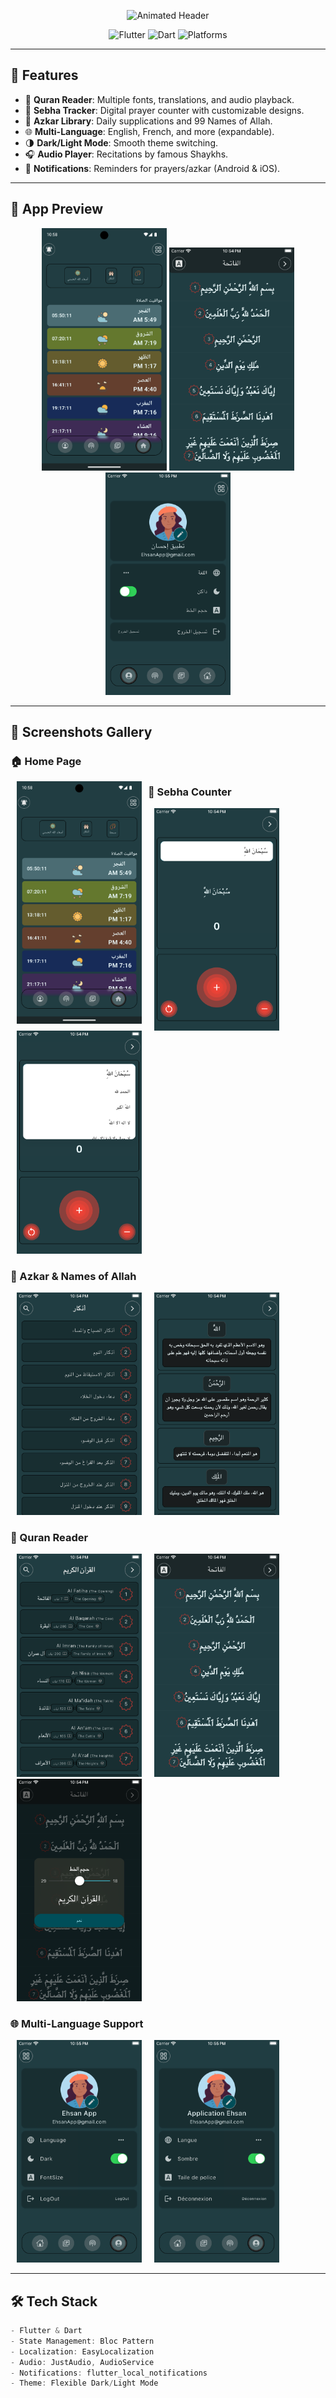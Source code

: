 <p align="center">
  <img src="https://readme-typing-svg.demolab.com?font=Fira+Code&weight=600&size=28&duration=3000&pause=500&color=22C55E&center=true&vCenter=true&width=435&lines=%F0%9F%93%81+Freelancer+App+%F0%9F%93%81;Quran%2C+Azkar%2C+Prayer+Tracker;Multi-Language+%26+Dark+Mode" alt="Animated Header">
</p>

<p align="center">
  <img src="https://img.shields.io/badge/Flutter-02569B?style=for-the-badge&logo=flutter&logoColor=white" alt="Flutter">
  <img src="https://img.shields.io/badge/Dart-0175C2?style=for-the-badge&logo=dart&logoColor=white" alt="Dart">
  <img src="https://img.shields.io/badge/Platforms-Android%20%7C%20iOS-informational?style=for-the-badge" alt="Platforms">
</p>

---

## 🌟 Features
- 🕌 **Quran Reader**: Multiple fonts, translations, and audio playback.
- 📿 **Sebha Tracker**: Digital prayer counter with customizable designs.
- 📖 **Azkar Library**: Daily supplications and 99 Names of Allah.
- 🌐 **Multi-Language**: English, French, and more (expandable).
- 🌗 **Dark/Light Mode**: Smooth theme switching.
- 🎧 **Audio Player**: Recitations by famous Shaykhs.
- 🔔 **Notifications**: Reminders for prayers/azkar (Android & iOS).

---

## 🎥 App Preview
<!-- Replace with your GIFs later -->
<p align="center">
  <img src="Readme/home_page.png" width="200" alt="Home">
  <img src="Readme/quran_page_details.png" width="200" alt="Quran">
  <img src="Readme/setting_page_dark.png" width="200" alt="Dark Mode">
</p>

---

## 📸 Screenshots Gallery
### 🏠 Home Page
<img src="Readme/home_page.png" width="200" align="left" hspace="10">

### 📿 Sebha Counter
<img src="Readme/sebha_page.png" width="200" align="left" hspace="10">
<img src="Readme/sebha_page2.png" width="200" hspace="10">

<br clear="left">

### 📖 Azkar & Names of Allah
<img src="Readme/azkar_page.png" width="200" align="left" hspace="10">
<img src="Readme/the_names_of_allah.png" width="200" hspace="10">

<br clear="left">

### 🕌 Quran Reader
<img src="Readme/quran_page.png" width="200" align="left" hspace="10">
<img src="Readme/quran_page_details.png" width="200" hspace="10">
<img src="Readme/change_font_widget.png" width="200" hspace="10">

<br clear="left">

### 🌐 Multi-Language Support
<img src="Readme/english_language.png" width="200" align="left" hspace="10">
<img src="Readme/french_language.png" width="200" hspace="10">

<br clear="left">

---

## 🛠️ Tech Stack
```dart
- Flutter & Dart
- State Management: Bloc Pattern
- Localization: EasyLocalization
- Audio: JustAudio, AudioService
- Notifications: flutter_local_notifications
- Theme: Flexible Dark/Light Mode